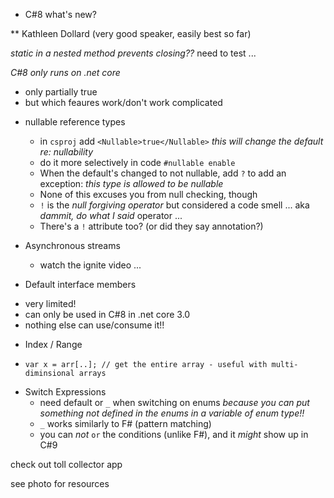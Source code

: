 * C#8 what's new?

** Kathleen Dollard (very good speaker, easily best so far)

_static in a nested method prevents closing??_
  need to test ...
  
*C#8 only runs on .net core*
- only partially true
- but which feaures work/don't work complicated
  
* nullable reference types
  - in `csproj` add `<Nullable>true</Nullable>`
  _this will change the default re: nullability_
  - do it more selectively in code `#nullable enable`
  - When the default's changed to not nullable, add `?` to add an exception: _this type is allowed to be nullable_
  - None of this excuses you from null checking, though
  - `!` is the _null forgiving operator_ but considered a code smell ... aka _dammit, do what I said_ operator ...
  - There's a `!` attribute too? (or did they say annotation?)

* Asynchronous streams
  - watch the ignite video ...
  
* Default interface members
- very limited!
- can only be used in C#8 in .net core 3.0
- nothing else can use/consume it!!  

* Index / Range
- `var x = arr[..]; // get the entire array - useful with multi-diminsional arrays`

* Switch Expressions
  - need default or `_` when switching on enums
  _because you can put something not defined in the enums in a variable of enum type!!_
  - `_` works similarly to F# (pattern matching)
  - you can *not* `or` the conditions (unlike F#), and it *might* show up in C#9

check out toll collector app

see photo for resources

